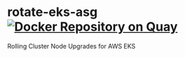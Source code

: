 # rotate-eks-asg [![Docker Repository on Quay](https://quay.io/repository/tenjin/rotate-eks-asg/status "Docker Repository on Quay")](https://quay.io/repository/tenjin/rotate-eks-asg)

Rolling Cluster Node Upgrades for AWS EKS
